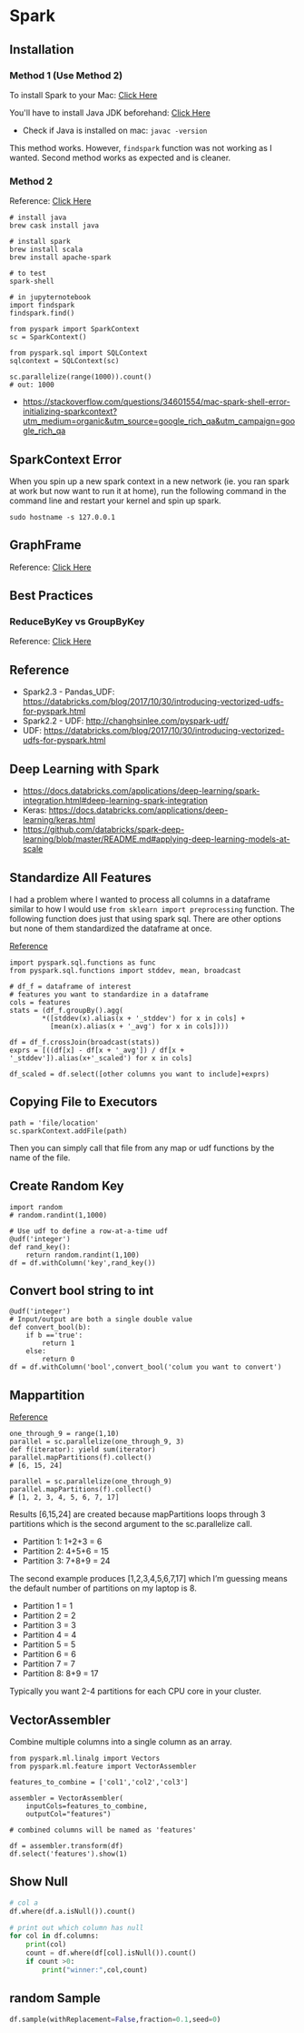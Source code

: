 # Spark 

## Installation

### Method 1 (Use Method 2)

To install Spark to your Mac: [Click Here](https://medium.com/@GalarnykMichael/install-spark-on-mac-pyspark-453f395f240b)

You'll have to install Java JDK beforehand: [Click Here](http://www.oracle.com/technetwork/java/javase/downloads/jdk8-downloads-2133151.html)

- Check if Java is installed on mac: `javac -version`

This method works. However, `findspark` function was not working as I wanted. Second method works as expected and is cleaner. 

### Method 2 

Reference: [Click Here](https://medium.freecodecamp.org/installing-scala-and-apache-spark-on-mac-os-837ae57d283f)

```
# install java 
brew cask install java

# install spark 
brew install scala
brew install apache-spark

# to test 
spark-shell

# in jupyternotebook
import findspark
findspark.find() 

from pyspark import SparkContext
sc = SparkContext()

from pyspark.sql import SQLContext
sqlcontext = SQLContext(sc)

sc.parallelize(range(1000)).count()
# out: 1000 

```

- https://stackoverflow.com/questions/34601554/mac-spark-shell-error-initializing-sparkcontext?utm_medium=organic&utm_source=google_rich_qa&utm_campaign=google_rich_qa

## SparkContext Error
When you spin up a new spark context in a new network (ie. you ran spark at work but now want to run it at home), run the following command in the command line and restart your kernel and spin up spark. 

```
sudo hostname -s 127.0.0.1
```

## GraphFrame
Reference: [Click Here](https://databricks.com/blog/2016/03/03/introducing-graphframes.html)


## Best Practices 

### ReduceByKey vs GroupByKey
Reference: [Click Here](databricks.gitbooks.io/databricks-spark-knowledge-base/content/best_practices/prefer_reducebykey_over_groupbykey.html)


## Reference 
- Spark2.3 - Pandas_UDF: https://databricks.com/blog/2017/10/30/introducing-vectorized-udfs-for-pyspark.html
- Spark2.2 - UDF: http://changhsinlee.com/pyspark-udf/
- UDF: https://databricks.com/blog/2017/10/30/introducing-vectorized-udfs-for-pyspark.html

## Deep Learning with Spark 
- https://docs.databricks.com/applications/deep-learning/spark-integration.html#deep-learning-spark-integration
- Keras: https://docs.databricks.com/applications/deep-learning/keras.html
- https://github.com/databricks/spark-deep-learning/blob/master/README.md#applying-deep-learning-models-at-scale


## Standardize All Features 
I had a problem where I wanted to process all columns in a dataframe similar to how I would use `from sklearn import preprocessing` function. The following function does just that using spark sql. There are other options but none of them standardized the dataframe at once. 

[Reference](https://stackoverflow.com/questions/47624129/how-to-standardize-one-column-in-spark-using-standardscaler?utm_medium=organic&utm_source=google_rich_qa&utm_campaign=google_rich_qa)

```
import pyspark.sql.functions as func
from pyspark.sql.functions import stddev, mean, broadcast

# df_f = dataframe of interest 
# features you want to standardize in a dataframe 
cols = features 
stats = (df_f.groupBy().agg(
        *([stddev(x).alias(x + '_stddev') for x in cols] + 
          [mean(x).alias(x + '_avg') for x in cols])))

df = df_f.crossJoin(broadcast(stats))
exprs = [((df[x] - df[x + '_avg']) / df[x + '_stddev']).alias(x+'_scaled') for x in cols]

df_scaled = df.select([other columns you want to include]+exprs)
```

## Copying File to Executors 
```
path = 'file/location'
sc.sparkContext.addFile(path)
```
Then you can simply call that file from any map or udf functions by the name of the file. 

## Create Random Key 
```
import random 
# random.randint(1,1000)

# Use udf to define a row-at-a-time udf
@udf('integer')
def rand_key():
    return random.randint(1,100)
df = df.withColumn('key',rand_key())
```

## Convert bool string to int 
```
@udf('integer')
# Input/output are both a single double value
def convert_bool(b):
    if b =='true':
        return 1
    else:
        return 0
df = df.withColumn('bool',convert_bool('colum you want to convert')

```

## Mappartition 
[Reference](https://www.supergloo.com/fieldnotes/apache-spark-transformations-python-examples/#mapPartitions)

```
one_through_9 = range(1,10)
parallel = sc.parallelize(one_through_9, 3)
def f(iterator): yield sum(iterator)
parallel.mapPartitions(f).collect()
# [6, 15, 24]

parallel = sc.parallelize(one_through_9)
parallel.mapPartitions(f).collect()
# [1, 2, 3, 4, 5, 6, 7, 17]
```

Results [6,15,24] are created because mapPartitions loops through 3 partitions which is the second argument to the sc.parallelize call.

- Partition 1: 1+2+3 = 6
- Partition 2: 4+5+6 = 15
- Partition 3: 7+8+9 = 24
 
The second example produces [1,2,3,4,5,6,7,17] which I’m guessing means the default number of partitions on my laptop is 8.

- Partition 1 = 1
- Partition 2 = 2
- Partition 3 = 3
- Partition 4 = 4
- Partition 5 = 5
- Partition 6 = 6
- Partition 7 = 7
- Partition 8: 8+9 = 17

Typically you want 2-4 partitions for each CPU core in your cluster.

## VectorAssembler

Combine multiple columns into a single column as an array. 

```
from pyspark.ml.linalg import Vectors
from pyspark.ml.feature import VectorAssembler

features_to_combine = ['col1','col2','col3']

assembler = VectorAssembler(
    inputCols=features_to_combine,
    outputCol="features")

# combined columns will be named as 'features'

df = assembler.transform(df)
df.select('features').show(1)
```

## Show Null

```py
# col a 
df.where(df.a.isNull()).count()
```

```py
# print out which column has null 
for col in df.columns:
    print(col)
    count = df.where(df[col].isNull()).count() 
    if count >0:
        print("winner:",col,count)

```

## random Sample 
```py
df.sample(withReplacement=False,fraction=0.1,seed=0)
```
